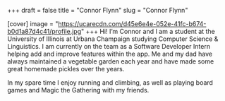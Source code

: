 +++
draft = false
title = "Connor Flynn"
slug = "Connor Flynn"

[cover]
image = "https://ucarecdn.com/d45e6e4e-052e-41fc-b674-b0d1a87d4c41/profile.jpg"
+++
Hi! I’m Connor and I am a student at the University of Illinois at Urbana Champaign studying Computer Science & Linguistics. I am currently on the team as a Software Developer Intern helping add and improve features within the app. Me and my dad have always maintained a vegetable garden each year and have made some great homemade pickles over the years. 

In my spare time I enjoy running and climbing, as well as playing board games and Magic the Gathering with my friends.
